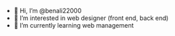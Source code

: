 - 👋 Hi, I’m @benali22000
- 👀 I’m interested in web designer (front end, back end)
- 🌱 I’m currently learning web management

<!---
benali22000/benali22000 is a ✨ special ✨ repository because its `README.md` (this file) appears on your GitHub profile.
You can click the Preview link to take a look at your changes.
--->
